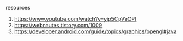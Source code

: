 resources

1. https://www.youtube.com/watch?v=yip5CpVeOPI
2. https://webnautes.tistory.com/1009
3. https://developer.android.com/guide/topics/graphics/opengl#java
